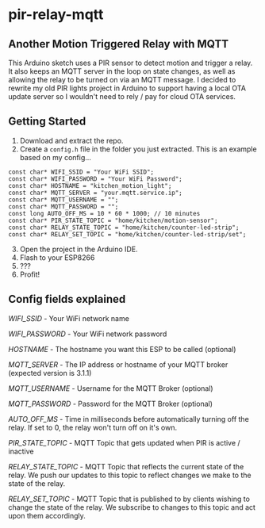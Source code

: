 # pir-relay-mqtt
## Another Motion Triggered Relay with MQTT
This Arduino sketch uses a PIR sensor to detect motion and trigger a relay. It also keeps an MQTT server in the loop on state changes,
as well as allowing the relay to be turned on via an MQTT message.
I decided to rewrite my old PIR lights project in Arduino to support having a local OTA update server so I wouldn't need to
rely / pay for cloud OTA services.

## Getting Started
1. Download and extract the repo.
2. Create a `config.h` file in the folder you just extracted. This is an example based on my config...
```
const char* WIFI_SSID = "Your WiFi SSID";
const char* WIFI_PASSWORD = "Your WiFi Password";
const char* HOSTNAME = "kitchen_motion_light";
const char* MQTT_SERVER = "your.mqtt.service.ip";
const char* MQTT_USERNAME = "";
const char* MQTT_PASSWORD = "";
const long AUTO_OFF_MS = 10 * 60 * 1000; // 10 minutes
const char* PIR_STATE_TOPIC = "home/kitchen/motion-sensor";
const char* RELAY_STATE_TOPIC = "home/kitchen/counter-led-strip";
const char* RELAY_SET_TOPIC = "home/kitchen/counter-led-strip/set";
```
3. Open the project in the Arduino IDE.
4. Flash to your ESP8266
5. ???
6. Profit!


## Config fields explained
*WIFI_SSID* - Your WiFi network name

*WIFI_PASSWORD* - Your WiFi network password

*HOSTNAME* - The hostname you want this ESP to be called (optional)

*MQTT_SERVER* - The IP address or hostname of your MQTT broker (expected version is 3.1.1)

*MQTT_USERNAME* - Username for the MQTT Broker (optional)

*MQTT_PASSWORD* - Password for the MQTT Broker (optional)

*AUTO_OFF_MS* - Time in milliseconds before automatically turning off the relay. If set to 0, the relay won't turn off on it's own.

*PIR_STATE_TOPIC* - MQTT Topic that gets updated when PIR is active / inactive

*RELAY_STATE_TOPIC* - MQTT Topic that reflects the current state of the relay. We push our updates to this topic to reflect changes we make to the state of the relay.

*RELAY_SET_TOPIC* - MQTT Topic that is published to by clients wishing to change the state of the relay. We subscribe to changes to this topic and act upon them accordingly. 
